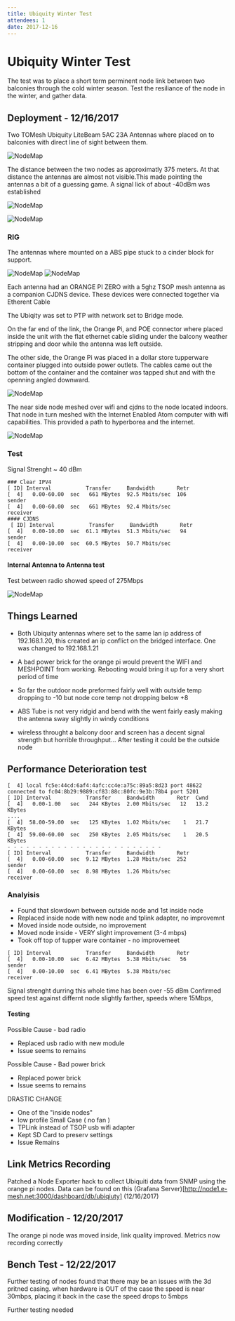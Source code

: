 ```yaml
---
title: Ubiquity Winter Test
attendees: 1
date: 2017-12-16
---
```

# Ubiquity Winter Test
The test was to place a short term perminent node link between two balconies through the cold winter season. Test the resiliance of the node in the winter, and gather data.

## Deployment - 12/16/2017

Two TOMesh Ubiquity LiteBeam 5AC 23A Antennas where placed on to balconies with direct line of sight between them.

![NodeMap](../images/20171216-ubiquiti_winter_test_map1.png?raw=true)

The distance between the two nodes as approximatly 375 meters. At that distance the antennas are almost not visible.This made pointing the antennas a bit of a guessing game.  A signal lick of about -40dBm was established

![NodeMap](../images/20171216-ubiquiti_winter_test_distance.png?raw=true)

![NodeMap](../images/20171216-ubiquiti_winter_test_view.png?raw=true)

### RIG

The antennas where mounted on a ABS pipe stuck to a cinder block for support.

![NodeMap](../images/20171216-ubiquiti_winter_test_node1.png?raw=true)
![NodeMap](../images/20171216-ubiquiti_winter_test_node2.png?raw=true)

Each antenna had an  ORANGE PI ZERO with a 5ghz TSOP mesh antenna as a companion CJDNS device. These devices were connected together via Etherent Cable

The Ubiqity was set to PTP with network set to Bridge mode.

On the far end of the link, the  Orange Pi, and POE connector where placed inside the unit with the flat ethernet cable sliding under the balcony weather stripping and door while the antenna was left outside.

The other side, the Orange Pi was placed in a dollar store tupperware container plugged into outside power outlets.  The cables came out the bottom of the container and the container was tapped shut and with  the openning angled downward.

![NodeMap](../images/20171216-ubiquiti_winter_test_weather_proof.png?raw=true)

The near side node meshed over wifi and cjdns to the node located indoors.  That node in turn meshed with the Internet Enabled Atom computer with wifi capabilities. This provided a path to hyperborea and the internet.

![NodeMap](../images/20171216-ubiquiti_winter_test_map2.png?raw=true)

### Test
Signal Strenght ~ 40 dBm
```
### Clear IPV4
[ ID] Interval           Transfer     Bandwidth       Retr
[  4]   0.00-60.00  sec   661 MBytes  92.5 Mbits/sec  106             sender
[  4]   0.00-60.00  sec   661 MBytes  92.4 Mbits/sec                  receiver
#### CJDNS
 [ ID] Interval           Transfer     Bandwidth       Retr
[  4]   0.00-10.00  sec  61.1 MBytes  51.3 Mbits/sec   94             sender
[  4]   0.00-10.00  sec  60.5 MBytes  50.7 Mbits/sec                  receiver
```
#### Internal Antenna to Antenna test
Test between radio showed speed of 275Mbps

![NodeMap](../images/20171216-ubiquiti_winter_test_antenna_speed_test.png)

## Things Learned

* Both Ubiquity antennas where set to the same lan ip address of 192.168.1.20, this created an ip conflict on the bridged interface. One was changed to 192.168.1.21

* A bad power brick for the orange pi would prevent the WIFI and MESHPOINT from working. Rebooting would bring it up for a very short period of time

* So far the outdoor node preformed fairly well with outside temp dropping to -10 but node core temp not dropping below +8

* ABS Tube is not very ridgid and bend with the went fairly easly making the antenna sway slightly in windy conditions

* wireless throught a balcony door and screen has a decent signal strength but horrible throughput... After testing it could be the outside node

## Performance Deterioration test

```
[  4] local fc5e:44cd:6af4:4afc:cc4e:a75c:89a5:8d23 port 48622 connected to fc04:8b29:9889:cf83:88c:80fc:9e3b:78b4 port 5201
[ ID] Interval           Transfer     Bandwidth       Retr  Cwnd
[  4]   0.00-1.00   sec   244 KBytes  2.00 Mbits/sec   12   13.2 KBytes
....
[  4]  58.00-59.00  sec   125 KBytes  1.02 Mbits/sec    1   21.7 KBytes
[  4]  59.00-60.00  sec   250 KBytes  2.05 Mbits/sec    1   20.5 KBytes
- - - - - - - - - - - - - - - - - - - - - - - - -
[ ID] Interval           Transfer     Bandwidth       Retr
[  4]   0.00-60.00  sec  9.12 MBytes  1.28 Mbits/sec  252             sender
[  4]   0.00-60.00  sec  8.98 MBytes  1.26 Mbits/sec                  receiver
```

### Analyisis
* Found that slowdown between outside node and 1st inside node
* Replaced inside node with new node and tplink adapter, no improvemnt
* Moved inside node outside, no improvement
* Moved node inside - VERY slight improvement (3-4 mbps)
* Took off top of tupper ware container - no improvemeet

```
[ ID] Interval           Transfer     Bandwidth       Retr
[  4]   0.00-10.00  sec  6.42 MBytes  5.38 Mbits/sec   56             sender
[  4]   0.00-10.00  sec  6.41 MBytes  5.38 Mbits/sec                  receiver
```

Signal strenght durring this whole time has been over -55 dBm
Confirmed speed test against differnt node slightly farther, speeds where 15Mbps, 

####  Testing
Possible Cause - bad radio
* Replaced usb radio with new module
* Issue seems to remains

Possible Cause - Bad power brick
* Replaced power brick
* Issue seems to remains

DRASTIC CHANGE
* One of the "inside nodes"
* low profile Small Case ( no fan )
* TPLink instead of TSOP usb wifi adapter
* Kept SD Card to preserv settings
* Issue Remains

## Link Metrics Recording
Patched a Node Exporter hack to collect Ubiquiti data from SNMP using the orange pi nodes.
Data can be found on this (Grafana Server)[http://node1.e-mesh.net:3000/dashboard/db/ubiqiuty] (12/16/2017)


## Modification - 12/20/2017
The orange pi node was moved inside, link quality improved. Metrics now recording correctly


## Bench Test - 12/22/2017

Further testing of nodes found that there may be an issues with the 3d pritned casing. when hardware is OUT of the case the speed is near 30mbps, placing it back in the case the speed drops to 5mbps

Further testing needed


